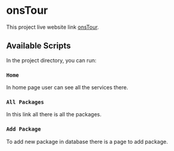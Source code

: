 # onsTour

This project live website link [onsTour](https://onstour-e8adb.web.app/).

## Available Scripts

In the project directory, you can run:

### `Home`

In home page user can see all the services there.

### `All Packages`

In this link all there is all the packages.

### `Add Package`

To add new package in database there is a page to add package.
